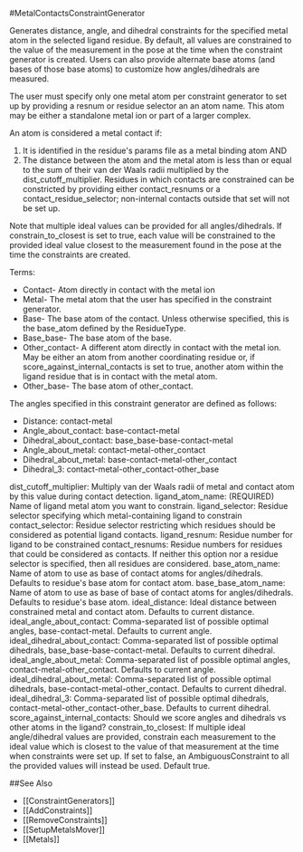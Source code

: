 #MetalContactsConstraintGenerator

Generates distance, angle, and dihedral constraints for the specified metal atom in the selected ligand residue. By default, all values are constrained to the value of the measurement in the pose at the time when the constraint generator is created. Users can also provide alternate base atoms (and bases of those base atoms) to customize how angles/dihedrals are measured.

The user must specify only one metal atom per constraint generator to set up by providing a resnum or residue selector an an atom name. This atom may be either a standalone metal ion or part of a larger complex.

An atom is considered a metal contact if:
1) It is identified in the residue's params file as a metal binding atom
AND
2) The distance between the atom and the metal atom is less than or equal to the sum of their van der Waals radii multiplied by the dist_cutoff_multiplier.
Residues in which contacts are constrained can be constricted by providing either contact_resnums or a contact_residue_selector; non-internal contacts outside that set will not be set up.

Note that multiple ideal values can be provided for all angles/dihedrals. If constrain_to_closest is set to true, each value will be constrained to the provided ideal value closest to the measurement found in the pose at the time the constraints are created.

Terms:
* Contact- Atom directly in contact with the metal ion
* Metal- The metal atom that the user has specified in the constraint generator.
* Base- The base atom of the contact. Unless otherwise specified, this is the base_atom defined by the ResidueType.
* Base_base- The base atom of the base.
* Other_contact- A different atom directly in contact with the metal ion. May be either an atom from another coordinating residue or, if score_against_internal_contacts is set to true, another atom within the ligand residue that is in contact with the metal atom.
* Other_base- The base atom of other_contact.

The angles specified in this constraint generator are defined as follows:
* Distance: contact-metal
* Angle_about_contact: base-contact-metal
* Dihedral_about_contact: base_base-base-contact-metal
* Angle_about_metal: contact-metal-other_contact
* Dihedral_about_metal: base-contact-metal-other_contact
* Dihedral_3: contact-metal-other_contact-other_base

<MetalContactsConstraintGenerator name="(&string;)"
        dist_cutoff_multiplier="(1.0 &real;)" ligand_atom_name="(&string;)"
        ligand_selector="(&string;)" contact_selector="(&string;)"
        ligand_resnum="(&positive_integer;)"
        contact_resnums="(&refpose_enabled_residue_number_cslist;)"
        base_atom_name="(&string;)" base_base_atom_name="(&string;)"
        ideal_distance="(&real;)" ideal_angle_about_contact="(&real_cslist;)"
        ideal_dihedral_about_contact="(&real_cslist;)"
        ideal_angle_about_metal="(&real_cslist;)"
        ideal_dihedral_about_metal="(&real_cslist;)"
        ideal_dihedral_3="(&real_cslist;)"
        score_against_internal_contacts="(false &bool;)"
        constrain_to_closest="(true &bool;)"
 />
dist_cutoff_multiplier: Multiply van der Waals radii of metal and contact atom by this value during contact detection.
ligand_atom_name: (REQUIRED) Name of ligand metal atom you want to constrain.
ligand_selector: Residue selector specifying which metal-containing ligand to constrain
contact_selector: Residue selector restricting which residues should be considered as potential ligand contacts.
ligand_resnum: Residue number for ligand to be constrained
contact_resnums: Residue numbers for residues that could be considered as contacts. If neither this option nor a residue selector is specified, then all residues are considered.
base_atom_name: Name of atom to use as base of contact atoms for angles/dihedrals. Defaults to residue's base atom for contact atom.
base_base_atom_name: Name of atom to use as base of base of contact atoms for angles/dihedrals. Defaults to residue's base atom.
ideal_distance: Ideal distance between constrained metal and contact atom. Defaults to current distance.
ideal_angle_about_contact: Comma-separated list of possible optimal angles, base-contact-metal. Defaults to current angle.
ideal_dihedral_about_contact: Comma-separated list of possible optimal dihedrals, base_base-base-contact-metal. Defaults to current dihedral.
ideal_angle_about_metal: Comma-separated list of possible optimal angles, contact-metal-other_contact. Defaults to current angle.
ideal_dihedral_about_metal: Comma-separated list of possible optimal dihedrals, base-contact-metal-other_contact. Defaults to current dihedral.
ideal_dihedral_3: Comma-separated list of possible optimal dihedrals, contact-metal-other_contact-other_base. Defaults to current dihedral.
score_against_internal_contacts: Should we score angles and dihedrals vs other atoms in the ligand?
constrain_to_closest: If multiple ideal angle/dihedral values are provided, constrain each measurement to the ideal value which is closest to the value of that measurement at the time when constraints were set up. If set to false, an AmbiguousConstraint to all the provided values will instead be used. Default true.

##See Also
* [[ConstraintGenerators]]
* [[AddConstraints]]
* [[RemoveConstraints]]
* [[SetupMetalsMover]]
* [[Metals]]
